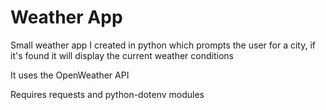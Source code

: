 # Weather App

Small weather app I created in python which prompts the user for a city, if it's found it will display the current weather conditions

It uses the OpenWeather API

Requires requests and python-dotenv modules
